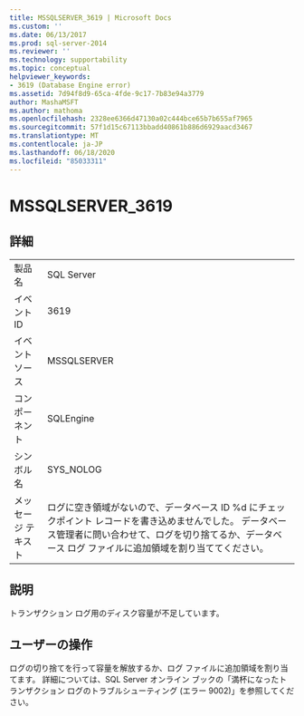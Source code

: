 ```yaml
---
title: MSSQLSERVER_3619 | Microsoft Docs
ms.custom: ''
ms.date: 06/13/2017
ms.prod: sql-server-2014
ms.reviewer: ''
ms.technology: supportability
ms.topic: conceptual
helpviewer_keywords:
- 3619 (Database Engine error)
ms.assetid: 7d94f8d9-65ca-4fde-9c17-7b83e94a3779
author: MashaMSFT
ms.author: mathoma
ms.openlocfilehash: 2328ee6366d47130a02c444bce65b7b655af7965
ms.sourcegitcommit: 57f1d15c67113bbadd40861b886d6929aacd3467
ms.translationtype: MT
ms.contentlocale: ja-JP
ms.lasthandoff: 06/18/2020
ms.locfileid: "85033311"
---
```

# <a name="mssqlserver_3619"></a>MSSQLSERVER_3619
    
## <a name="details"></a>詳細  
  
|||  
|-|-|  
|製品名|SQL Server|  
|イベント ID|3619|  
|イベント ソース|MSSQLSERVER|  
|コンポーネント|SQLEngine|  
|シンボル名|SYS_NOLOG|  
|メッセージ テキスト|ログに空き領域がないので、データベース ID %d にチェックポイント レコードを書き込めませんでした。 データベース管理者に問い合わせて、ログを切り捨てるか、データベース ログ ファイルに追加領域を割り当ててください。|  
  
## <a name="explanation"></a>説明  
 トランザクション ログ用のディスク容量が不足しています。  
  
## <a name="user-action"></a>ユーザーの操作  
 ログの切り捨てを行って容量を解放するか、ログ ファイルに追加領域を割り当てます。 詳細については、SQL Server オンライン ブックの「満杯になったトランザクション ログのトラブルシューティング (エラー 9002)」を参照してください。  
  
  
